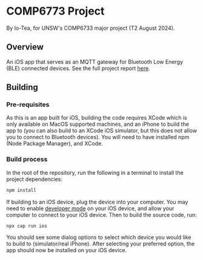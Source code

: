 # COMP6773 Project
By Io-Tea, for UNSW's COMP6733 major project (T2 August 2024).

## Overview
An iOS app that serves as an MQTT gateway for Bluetooth Low Energy (BLE) connected devices. See the full project report [here](https://docs.google.com/document/d/1q-OY4pcbmSYITKIX6146AHS_C1iR-LbfJMAFP771rkE/edit?usp=sharing). 

## Building

### Pre-requisites
As this is an app built for iOS, building the code requires XCode which is only available on MacOS supported machines, and an iPhone to build the app to (you can also build to an XCode iOS simulator, but this does not allow you to connect to Bluetooth devices). You will need to have installed npm (Node Package Manager), and XCode.

### Build process
In the root of the repository, run the following in a terminal to install the project dependencies:

```bash
npm install
```

If building to an iOS device, plug the device into your computer. You may need to enable [developer mode](https://docs.expo.dev/guides/ios-developer-mode/) on your iOS device, and allow your computer to connect to your iOS device. Then to build the source code, run:

```bash
npx cap run ios
```

You should see some dialog options to select which device you would like to build to (simulator/real iPhone). After selecting your preferred option, the app should now be installed on your iOS device.
